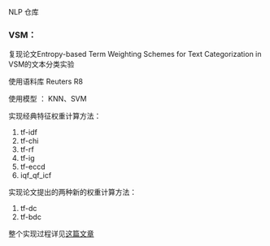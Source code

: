 NLP 仓库

### VSM：

复现论文Entropy-based Term Weighting Schemes for Text Categorization in VSM的文本分类实验

使用语料库 Reuters R8

使用模型 ： KNN、SVM

实现经典特征权重计算方法：

1. tf-idf
2. tf-chi
3. tf-rf
4. tf-ig
5. tf-eccd
6. iqf_qf_icf

实现论文提出的两种新的权重计算方法：

1. tf-dc
2. tf-bdc

整个实现过程详见[这篇文章](http://localhost:4000/2018/06/01/VSM/)